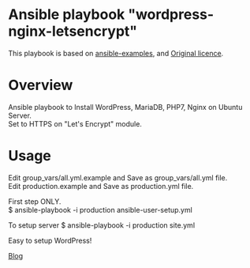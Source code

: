 # Ansible playbook "wordpress-nginx-letsencrypt"
This playbook is based on [ansible-examples](https://github.com/ansible/ansible-examples/blob/master/wordpress-nginx), and [Original licence](https://github.com/ansible/ansible-examples/blob/master/wordpress-nginx/LICENSE.md).

# Overview
Ansible playbook to Install WordPress, MariaDB, PHP7, Nginx on Ubuntu Server.  
Set to HTTPS on "Let's Encrypt" module.

# Usage
Edit group_vars/all.yml.example and Save as group_vars/all.yml file.  
Edit production.example and Save as production.yml file.  

First step ONLY.  
$ ansible-playbook -i production ansible-user-setup.yml  

To setup server
$ ansible-playbook -i production site.yml

Easy to setup WordPress!

[Blog](https://ak1211.com/4968)
